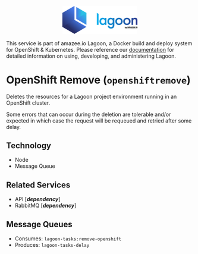 <p align="center"><img
src="https://raw.githubusercontent.com/amazeeio/lagoon/master/docs/images/lagoon-logo.png"
alt="The Lagoon logo is a blue hexagon split in two pieces with an L-shaped cut"
width="40%"></p>

This service is part of amazee.io Lagoon, a Docker build and deploy system for
OpenShift & Kubernetes. Please reference our [documentation] for detailed
information on using, developing, and administering Lagoon.

# OpenShift Remove (`openshiftremove`)

Deletes the resources for a Lagoon project environment running in an OpenShift
cluster.

Some errors that can occur during the deletion are tolerable and/or expected in
which case the request will be requeued and retried after some delay.

## Technology

* Node
* Message Queue

## Related Services

* API [***dependency***]
* RabbitMQ [***dependency***]

## Message Queues

* Consumes: `lagoon-tasks:remove-openshift`
* Produces: `lagoon-tasks-delay`

[documentation]: https://lagoon.readthedocs.io/
